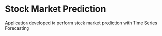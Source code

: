 # Stock Market Prediction

Application developed to perform stock market prediction with Time Series Forecasting